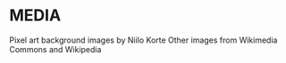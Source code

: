 # MEDIA

Pixel art background images by Niilo Korte
Other images from Wikimedia Commons and Wikipedia
